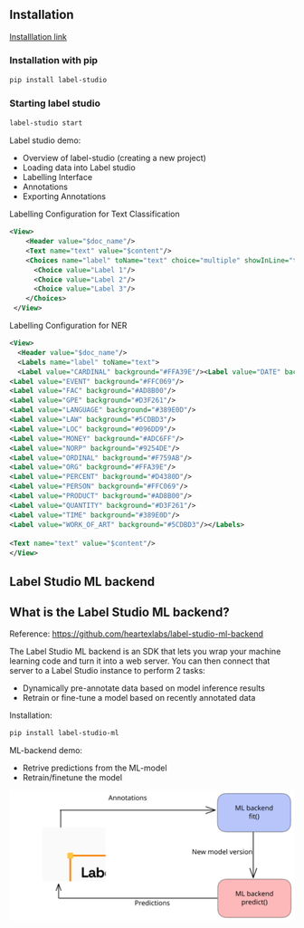 ## Installation

[Installlation link](https://labelstud.io/guide/install.html)

### Installation with pip

```bash
pip install label-studio
```
### Starting label studio
```bash
label-studio start
```
Label studio demo:
- Overview of label-studio (creating a new project)
- Loading data into Label studio
- Labelling Interface
- Annotations
- Exporting Annotations

Labelling Configuration for Text Classification
```xml
<View>
    <Header value="$doc_name"/>
    <Text name="text" value="$content"/>
    <Choices name="label" toName="text" choice="multiple" showInLine="true">
      <Choice value="Label 1"/>
      <Choice value="Label 2"/>
      <Choice value="Label 3"/>
    </Choices>
 </View>
```

Labelling Configuration for NER
```xml
<View>
  <Header value="$doc_name"/>
  <Labels name="label" toName="text"> 
  <Label value="CARDINAL" background="#FFA39E"/><Label value="DATE" background="#D4380D"/>
<Label value="EVENT" background="#FFC069"/>
<Label value="FAC" background="#AD8B00"/>
<Label value="GPE" background="#D3F261"/>
<Label value="LANGUAGE" background="#389E0D"/>
<Label value="LAW" background="#5CDBD3"/>
<Label value="LOC" background="#096DD9"/>
<Label value="MONEY" background="#ADC6FF"/>
<Label value="NORP" background="#9254DE"/>
<Label value="ORDINAL" background="#F759AB"/>
<Label value="ORG" background="#FFA39E"/>
<Label value="PERCENT" background="#D4380D"/>
<Label value="PERSON" background="#FFC069"/>
<Label value="PRODUCT" background="#AD8B00"/>
<Label value="QUANTITY" background="#D3F261"/>
<Label value="TIME" background="#389E0D"/>
<Label value="WORK_OF_ART" background="#5CDBD3"/></Labels>

<Text name="text" value="$content"/>
</View>
```



## Label Studio ML backend

## What is the Label Studio ML backend?

Reference: https://github.com/heartexlabs/label-studio-ml-backend

The Label Studio ML backend is an SDK that lets you wrap your machine learning code and turn it into a web server. You can then connect that server to a Label Studio instance to perform 2 tasks:

-   Dynamically pre-annotate data based on model inference results
-   Retrain or fine-tune a model based on recently annotated data

Installation:
```bash
pip install label-studio-ml
```

ML-backend demo:
- Retrive predictions from the ML-model 
- Retrain/finetune the model 

![ml_backend](./images/ml_backend.excalidraw.svg)